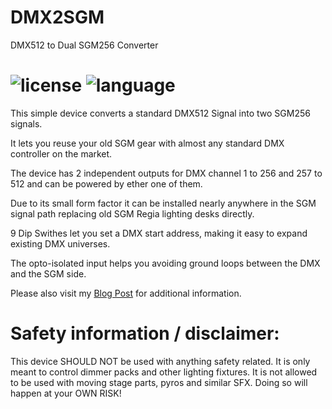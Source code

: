 DMX2SGM
=
DMX512 to Dual SGM256 Converter

![license](https://img.shields.io/github/license/Gabse/DMX2SGM) ![language](https://img.shields.io/github/languages/top/Gabse/DMX2SGM)
=
This simple device converts a standard DMX512 Signal into two SGM256 signals.

It lets you reuse your old SGM gear with almost any standard DMX controller on the market.

The device has 2 independent outputs for DMX channel 1 to 256 and 257 to 512 and can be powered by ether one of them.

Due to its small form factor it can be installed nearly anywhere in the SGM signal path replacing old SGM Regia lighting desks directly. 

9 Dip Swithes let you set a DMX start address, making it easy to expand existing DMX universes.

The opto-isolated input helps you avoiding ground loops between the DMX and the SGM side.

Please also visit my [Blog Post](https://gabsesblog.blogspot.com/2019/12/dmx2sgm.html) for additional information.



Safety information / disclaimer:
=

This device SHOULD NOT be used with anything safety related. It is only meant to control dimmer packs and other lighting fixtures.
It is not allowed to be used with moving stage parts, pyros and similar SFX. Doing so will happen at your OWN RISK!
